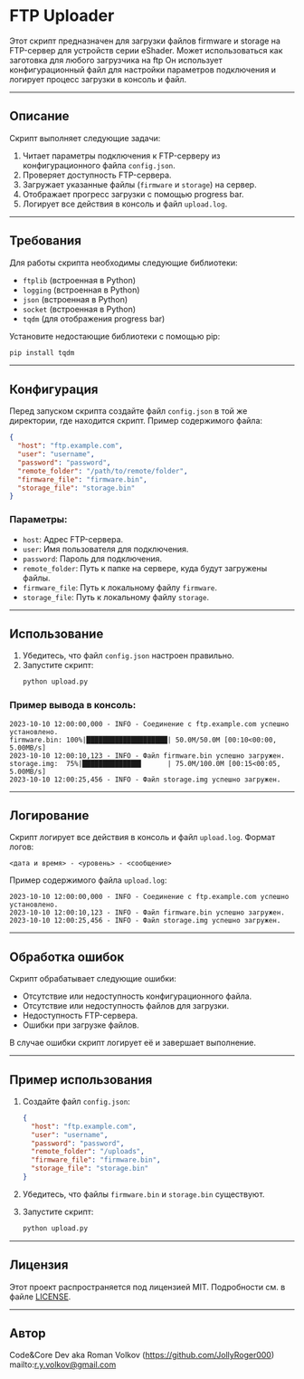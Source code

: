 # FTP Uploader

Этот скрипт предназначен для загрузки файлов firmware и storage на FTP-сервер для устройств серии eShader. 
Может использоваться как заготовка для любого загрузчика на ftp
Он использует конфигурационный файл для настройки параметров подключения и логирует процесс загрузки в консоль и файл.

---

## Описание

Скрипт выполняет следующие задачи:

1. Читает параметры подключения к FTP-серверу из конфигурационного файла `config.json`.
2. Проверяет доступность FTP-сервера.
3. Загружает указанные файлы (`firmware` и `storage`) на сервер.
4. Отображает прогресс загрузки с помощью progress bar.
5. Логирует все действия в консоль и файл `upload.log`.

---

## Требования

Для работы скрипта необходимы следующие библиотеки:

- `ftplib` (встроенная в Python)
- `logging` (встроенная в Python)
- `json` (встроенная в Python)
- `socket` (встроенная в Python)
- `tqdm` (для отображения progress bar)

Установите недостающие библиотеки с помощью pip:

```bash
pip install tqdm
```

---

## Конфигурация

Перед запуском скрипта создайте файл `config.json` в той же директории, где находится скрипт. Пример содержимого файла:

```json
{
  "host": "ftp.example.com",
  "user": "username",
  "password": "password",
  "remote_folder": "/path/to/remote/folder",
  "firmware_file": "firmware.bin",
  "storage_file": "storage.bin"
}
```

### Параметры:

- `host`: Адрес FTP-сервера.
- `user`: Имя пользователя для подключения.
- `password`: Пароль для подключения.
- `remote_folder`: Путь к папке на сервере, куда будут загружены файлы.
- `firmware_file`: Путь к локальному файлу `firmware`.
- `storage_file`: Путь к локальному файлу `storage`.

---

## Использование

1. Убедитесь, что файл `config.json` настроен правильно.
2. Запустите скрипт:
   ```bash
   python upload.py
   ```

### Пример вывода в консоль:

```
2023-10-10 12:00:00,000 - INFO - Соединение c ftp.example.com успешно установлено.
firmware.bin: 100%|████████████████████| 50.0M/50.0M [00:10<00:00, 5.00MB/s]
2023-10-10 12:00:10,123 - INFO - Файл firmware.bin успешно загружен.
storage.img:  75%|██████████████▌      | 75.0M/100.0M [00:15<00:05, 5.00MB/s]
2023-10-10 12:00:25,456 - INFO - Файл storage.img успешно загружен.
```

---

## Логирование

Скрипт логирует все действия в консоль и файл `upload.log`. Формат логов:

```
<дата и время> - <уровень> - <сообщение>
```

Пример содержимого файла `upload.log`:

```
2023-10-10 12:00:00,000 - INFO - Соединение c ftp.example.com успешно установлено.
2023-10-10 12:00:10,123 - INFO - Файл firmware.bin успешно загружен.
2023-10-10 12:00:25,456 - INFO - Файл storage.img успешно загружен.
```

---

## Обработка ошибок

Скрипт обрабатывает следующие ошибки:

- Отсутствие или недоступность конфигурационного файла.
- Отсутствие или недоступность файлов для загрузки.
- Недоступность FTP-сервера.
- Ошибки при загрузке файлов.

В случае ошибки скрипт логирует её и завершает выполнение.

---

## Пример использования

1. Создайте файл `config.json`:

   ```json
   {
     "host": "ftp.example.com",
     "user": "username",
     "password": "password",
     "remote_folder": "/uploads",
     "firmware_file": "firmware.bin",
     "storage_file": "storage.bin"
   }
   ```

2. Убедитесь, что файлы `firmware.bin` и `storage.bin` существуют.

3. Запустите скрипт:
   ```bash
   python upload.py
   ```

---

## Лицензия

Этот проект распространяется под лицензией MIT. Подробности см. в файле [LICENSE](LICENSE).

---

## Автор

Code&Core Dev aka Roman Volkov (https://github.com/JollyRoger000)  
mailto:r.y.volkov@gmail.com
